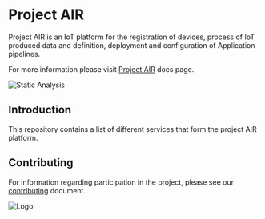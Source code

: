 # Project AIR

Project AIR is an IoT platform for the registration of devices, process of IoT produced data and definition, deployment and configuration of Application pipelines.

For more information please visit [Project AIR](https://tibcosoftware.github.io/labs-air/) docs page.

![Static Analysis](https://github.com/TIBCOSoftware/labs-air-services/workflows/Static%20Analysis/badge.svg)

## Introduction

This repository contains a list of different services that form the project AIR platform.

## Contributing

For information regarding participation in the project, please see our
[contributing](https://github.com/TIBCOSoftware/labs-air/blob/master/CONTRIBUTING.md)
document.

![Logo](https://tibcosoftware.github.io/TIBCO-LABS/about/tibcolabs-brand.png "Labs Logo")
